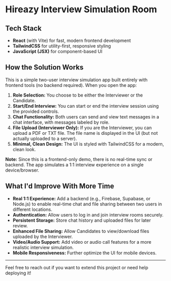 # Hireazy Interview Simulation Room

## Tech Stack
- **React** (with Vite) for fast, modern frontend development
- **TailwindCSS** for utility-first, responsive styling
- **JavaScript (JSX)** for component-based UI

## How the Solution Works
This is a simple two-user interview simulation app built entirely with frontend tools (no backend required). When you open the app:

1. **Role Selection:** You choose to be either the Interviewer or the Candidate.
2. **Start/End Interview:** You can start or end the interview session using the provided controls.
3. **Chat Functionality:** Both users can send and view text messages in a chat interface, with messages labeled by role.
4. **File Upload (Interviewer Only):** If you are the Interviewer, you can upload a PDF or TXT file. The file name is displayed in the UI (but not actually uploaded to a server).
5. **Minimal, Clean Design:** The UI is styled with TailwindCSS for a modern, clean look.

**Note:** Since this is a frontend-only demo, there is no real-time sync or backend. The app simulates a 1:1 interview experience on a single device/browser.

## What I'd Improve With More Time
- **Real 1:1 Experience:** Add a backend (e.g., Firebase, Supabase, or Node.js) to enable real-time chat and file sharing between two users in different locations.
- **Authentication:** Allow users to log in and join interview rooms securely.
- **Persistent Storage:** Store chat history and uploaded files for later review.
- **Enhanced File Sharing:** Allow Candidates to view/download files uploaded by the Interviewer.
- **Video/Audio Support:** Add video or audio call features for a more realistic interview simulation.
- **Mobile Responsiveness:** Further optimize the UI for mobile devices.

---
Feel free to reach out if you want to extend this project or need help deploying it!
